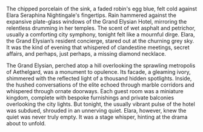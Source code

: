 The chipped porcelain of the sink, a faded robin's egg blue, felt cold against Elara Seraphina Nightingale's fingertips.  Rain hammered against the expansive plate-glass windows of the Grand Elysian Hotel, mirroring the relentless drumming in her temples.  The scent of wet asphalt and petrichor, usually a comforting city symphony, tonight felt like a mournful dirge.  Elara, the Grand Elysian’s resident concierge, stared out at the churning grey sky.  It was the kind of evening that whispered of clandestine meetings, secret affairs, and perhaps, just perhaps, a missing diamond necklace.

The Grand Elysian, perched atop a hill overlooking the sprawling metropolis of Aethelgard, was a monument to opulence.  Its facade, a gleaming ivory, shimmered with the reflected light of a thousand hidden spotlights.  Inside, the hushed conversations of the elite echoed through marble corridors and whispered through ornate doorways.  Each guest room was a miniature kingdom, complete with bespoke furnishings and private balconies overlooking the city lights.  But tonight, the usually vibrant pulse of the hotel was subdued, shrouded in an unnerving quiet.  Elara, however, knew the quiet was never truly empty.  It was a stage whisper, hinting at the drama about to unfold.
